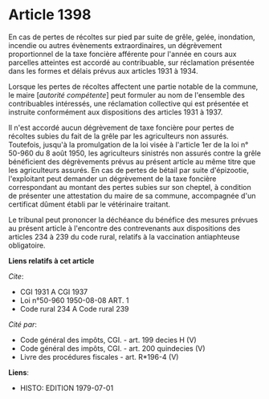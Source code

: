 # Article 1398

En cas de pertes de récoltes sur pied par suite de grêle, gelée, inondation, incendie ou autres évènements extraordinaires,
un dégrèvement proportionnel de la taxe foncière afférente pour l'année en cours aux parcelles atteintes est accordé au
contribuable, sur réclamation présentée dans les formes et délais prévus aux articles 1931 à 1934.

Lorsque les pertes de récoltes affectent une partie notable de la commune, le maire [*autorité compétente*] peut formuler au
nom de l'ensemble des contribuables intéressés, une réclamation collective qui est présentée et instruite conformément aux
dispositions des articles 1931 à 1937.

Il n'est accordé aucun dégrèvement de taxe foncière pour pertes de récoltes subies du fait de la grêle par les agriculteurs
non assurés. Toutefois, jusqu'à la promulgation de la loi visée à l'article 1er de la loi n° 50-960 du 8 août 1950, les
agriculteurs sinistrés non assurés contre la grêle bénéficient des dégrèvements prévus au présent article au même titre que
les agriculteurs assurés.     En cas de pertes de bétail par suite d'épizootie, l'exploitant peut demander un dégrèvement de
la taxe foncière correspondant au montant des pertes subies sur son cheptel, à condition de présenter une attestation du
maire de sa commune, accompagnée d'un certificat dûment établi par le vétérinaire traitant.

Le tribunal peut prononcer la déchéance du bénéfice des mesures prévues au présent article à l'encontre des contrevenants aux
dispositions des articles 234 à 239 du code rural, relatifs à la vaccination antiaphteuse obligatoire.

**Liens relatifs à cet article**

_Cite_:

  - CGI 1931 A CGI 1937
  - Loi n°50-960 1950-08-08 ART. 1
  - Code rural 234 A Code rural 239

_Cité par_:

  - Code général des impôts, CGI. - art. 199 decies H (V)
  - Code général des impôts, CGI. - art. 200 quindecies (V)
  - Livre des procédures fiscales - art. R*196-4 (V)

**Liens**:

  - HISTO: EDITION 1979-07-01
